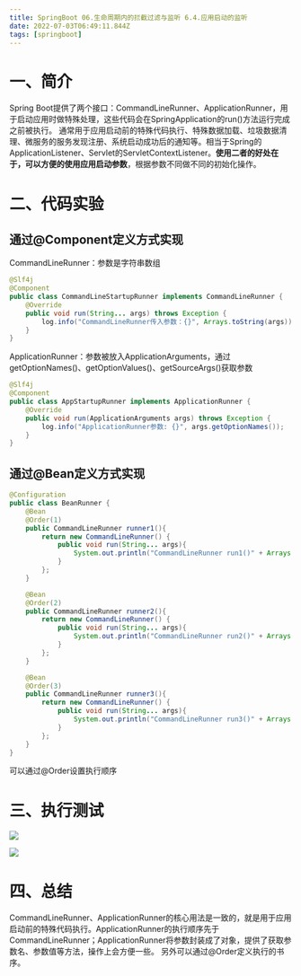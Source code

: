 ```yaml
---
title: SpringBoot 06.生命周期内的拦截过滤与监听 6.4.应用启动的监听
date: 2022-07-03T06:49:11.844Z
tags: [springboot]
---
```

# 一、简介

Spring Boot提供了两个接口：CommandLineRunner、ApplicationRunner，用于启动应用时做特殊处理，这些代码会在SpringApplication的run()方法运行完成之前被执行。
通常用于应用启动前的特殊代码执行、特殊数据加载、垃圾数据清理、微服务的服务发现注册、系统启动成功后的通知等。相当于Spring的ApplicationListener、Servlet的ServletContextListener。**使用二者的好处在于，可以方便的使用应用启动参数**，根据参数不同做不同的初始化操作。

# 二、代码实验

## 通过@Component定义方式实现

CommandLineRunner：参数是字符串数组

```java
@Slf4j
@Component
public class CommandLineStartupRunner implements CommandLineRunner {
    @Override
    public void run(String... args) throws Exception {
        log.info("CommandLineRunner传入参数：{}", Arrays.toString(args));
    }
}
```

ApplicationRunner：参数被放入ApplicationArguments，通过getOptionNames()、getOptionValues()、getSourceArgs()获取参数

```java
@Slf4j
@Component
public class AppStartupRunner implements ApplicationRunner {
    @Override
    public void run(ApplicationArguments args) throws Exception {
        log.info("ApplicationRunner参数: {}", args.getOptionNames());
    }
}
```

## 通过@Bean定义方式实现

```java
@Configuration
public class BeanRunner {
    @Bean
    @Order(1)
    public CommandLineRunner runner1(){
        return new CommandLineRunner() {
            public void run(String... args){
                System.out.println("CommandLineRunner run1()" + Arrays.toString(args));
            }
        };
    }

    @Bean
    @Order(2)
    public CommandLineRunner runner2(){
        return new CommandLineRunner() {
            public void run(String... args){
                System.out.println("CommandLineRunner run2()" + Arrays.toString(args));
            }
        };
    }

    @Bean
    @Order(3)
    public CommandLineRunner runner3(){
        return new CommandLineRunner() {
            public void run(String... args){
                System.out.println("CommandLineRunner run3()" + Arrays.toString(args));
            }
        };
    }
}
```

可以通过@Order设置执行顺序

# 三、执行测试

![](https://cdn.jsdelivr.net/gh/krislinzhao/IMGcloud/img/20200426154941.png)

![](https://cdn.jsdelivr.net/gh/krislinzhao/IMGcloud/img/20200426155029.png)

# 四、总结

CommandLineRunner、ApplicationRunner的核心用法是一致的，就是用于应用启动前的特殊代码执行。ApplicationRunner的执行顺序先于CommandLineRunner；ApplicationRunner将参数封装成了对象，提供了获取参数名、参数值等方法，操作上会方便一些。
另外可以通过@Order定义执行的书序。